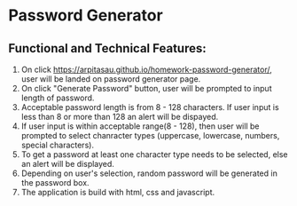 # Password Generator

## Functional and Technical Features:
1. On click https://arpitasau.github.io/homework-password-generator/, user will be landed on password generator  page.
2. On click "Generate Password" button, user will be prompted to input length of password.
3. Acceptable password length is from 8 - 128 characters. If user input is less than 8 or more than 128 an alert will be dispayed.
4. If user input is within acceptable range(8 - 128), then user will be prompted to select chanracter types (uppercase, lowercase, numbers, special characters).
5. To get a password at least one character type needs to be selected, else an alert will be displayed.
6. Depending on user's selection, random password will be generated in the password box.
7. The application is build with html, css and javascript.
